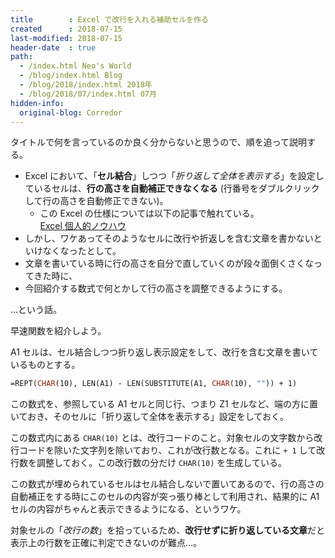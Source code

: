 ```yaml
---
title        : Excel で改行を入れる補助セルを作る
created      : 2018-07-15
last-modified: 2018-07-15
header-date  : true
path:
  - /index.html Neo's World
  - /blog/index.html Blog
  - /blog/2018/index.html 2018年
  - /blog/2018/07/index.html 07月
hidden-info:
  original-blog: Corredor
---
```


タイトルで何を言っているのか良く分からないと思うので、順を追って説明する。

- Excel において、「**セル結合**」しつつ「*折り返して全体を表示する*」を設定しているセルは、**行の高さを自動補正できなくなる** (行番号をダブルクリックして行の高さを自動修正できない)。
  - この Excel の仕様については以下の記事で触れている。  
    [Excel 個人的ノウハウ](/blog/2018/02/20-01.html)
- しかし、ワケあってそのようなセルに改行や折返しを含む文章を書かないといけなくなったとして。
- 文章を書いている時に行の高さを自分で直していくのが段々面倒くさくなってきた時に、
- 今回紹介する数式で何とかして行の高さを調整できるようにする。

…という話。

早速関数を紹介しよう。

A1 セルは、セル結合しつつ折り返し表示設定をして、改行を含む文章を書いているものとする。

```vb
=REPT(CHAR(10), LEN(A1) - LEN(SUBSTITUTE(A1, CHAR(10), "")) + 1)
```

この数式を、参照している A1 セルと同じ行、つまり Z1 セルなど、端の方に置いておき、そのセルに「折り返して全体を表示する」設定をしておく。

この数式内にある `CHAR(10)` とは、改行コードのこと。対象セルの文字数から改行コードを除いた文字列を除いており、これが改行数となる。これに `+ 1` して改行数を調整しておく。この改行数の分だけ `CHAR(10)` を生成している。

この数式が埋められているセルはセル結合しないで置いてあるので、行の高さの自動補正をする時にこのセルの内容が突っ張り棒として利用され、結果的に A1 セルの内容がちゃんと表示できるようになる、というワケ。

対象セルの「*改行の数*」を拾っているため、**改行せずに折り返している文章**だと表示上の行数を正確に判定できないのが難点…。
